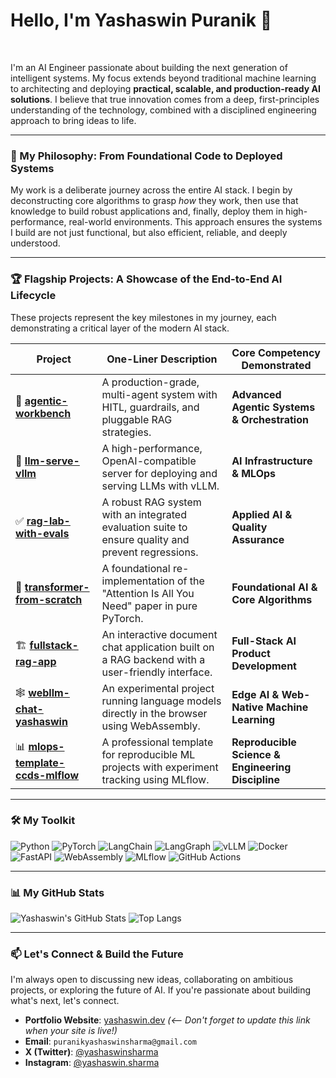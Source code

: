 # Hello, I'm Yashaswin Puranik 👋

<br />

I'm an AI Engineer passionate about building the next generation of intelligent systems. My focus extends beyond traditional machine learning to architecting and deploying **practical, scalable, and production-ready AI solutions**. I believe that true innovation comes from a deep, first-principles understanding of the technology, combined with a disciplined engineering approach to bring ideas to life.

---

### 🚀 My Philosophy: From Foundational Code to Deployed Systems

My work is a deliberate journey across the entire AI stack. I begin by deconstructing core algorithms to grasp *how* they work, then use that knowledge to build robust applications and, finally, deploy them in high-performance, real-world environments. This approach ensures the systems I build are not just functional, but also efficient, reliable, and deeply understood.

---

### 🏆 Flagship Projects: A Showcase of the End-to-End AI Lifecycle

These projects represent the key milestones in my journey, each demonstrating a critical layer of the modern AI stack.

| Project                                                                            | One-Liner Description                                                                                   | Core Competency Demonstrated                          |
| ---------------------------------------------------------------------------------- | ------------------------------------------------------------------------------------------------------- | ----------------------------------------------------- |
| 🧠 **[agentic-workbench](https://github.com/puranikyashaswin/agentic-workbench)** | A production-grade, multi-agent system with HITL, guardrails, and pluggable RAG strategies.             | **Advanced Agentic Systems & Orchestration** |
| 🚀 **[llm-serve-vllm](https://github.com/puranikyashaswin/llm-serve-vllm)** | A high-performance, OpenAI-compatible server for deploying and serving LLMs with vLLM.                  | **AI Infrastructure & MLOps** |
| ✅ **[rag-lab-with-evals](https://github.com/puranikyashaswin/rag-lab-with-evals)** | A robust RAG system with an integrated evaluation suite to ensure quality and prevent regressions.       | **Applied AI & Quality Assurance** |
| 📖 **[transformer-from-scratch](https://github.com/puranikyashaswin/transformer-from-scratch)** | A foundational re-implementation of the "Attention Is All You Need" paper in pure PyTorch.                | **Foundational AI & Core Algorithms** |
| 🏗️ **[fullstack-rag-app](https://github.com/puranikyashaswin/fullstack-rag-app)** | An interactive document chat application built on a RAG backend with a user-friendly interface.         | **Full-Stack AI Product Development** |
| 🕸️ **[webllm-chat-yashaswin](https://github.com/puranikyashaswin/webllm-chat-yashaswin)** | An experimental project running language models directly in the browser using WebAssembly.              | **Edge AI & Web-Native Machine Learning** |
| 📊 **[mlops-template-ccds-mlflow](https://github.com/puranikyashaswin/mlops-template-ccds-mlflow)** | A professional template for reproducible ML projects with experiment tracking using MLflow.                 | **Reproducible Science & Engineering Discipline** |

---

### 🛠️ My Toolkit

![Python](https://img.shields.io/badge/Python-3776AB?style=for-the-badge&logo=python&logoColor=white)
![PyTorch](https://img.shields.io/badge/PyTorch-EE4C2C?style=for-the-badge&logo=pytorch&logoColor=white)
![LangChain](https://img.shields.io/badge/LangChain-008638?style=for-the-badge&logo=langchain&logoColor=white)
![LangGraph](https://img.shields.io/badge/LangGraph-663399?style=for-the-badge&logo=data:image/svg+xml;base64,PHN2ZyB4bWxucz0iaHR0cDovL3d3dy53My5vcmcvMjAwMC9zdmciIHZpZXdCb3g9IjAgMCAyNCAyNCI+PHBhdGggZmlsbD0iI2ZmZiIgZD0iTTEyIDJDNi40OCAyIDIgNi40OCAyIDEyczQuNDggMTAgMTAgMTAgMTAtNC40OCAxMC0xMFMxNy41MiAyIDEyIDJ6bTAgMThjLTQuNDEgMC04LTMuNTktOC04czMuNTktOCA4LTggOCAzLjU5IDggOC0zLjU5IDgtOCA4em0tMSA1aDJ2LTNoLTJ2M3ptLTQgMmgydi03aC0ydjd6bTgtMmgydi03aC0ydjd6bTYtNGgtMnYtM2gydjN6Ii8+PC9zdmc+)
![vLLM](https://img.shields.io/badge/vLLM-FFA500?style=for-the-badge&logo=data:image/svg+xml;base64,PHN2ZyB4bWxucz0iaHR0cDovL3d3dy53My5vcmcvMjAwMC9zdmciIHZpZXdCb3g9IjAgMCAyNCAyNCI+PHBhdGggZmlsbD0iI2ZmZiIgZD0iTTEyIDJDNi40OCAyIDIgNi40OCAyIDEyczQuNDggMTAgMTAgMTAgMTAtNC40OCAxMC0xMFMxNy41MiAyIDEyIDJ6bTAgMThjLTQuNDEgMC04LTMuNTktOC04czMuNTktOCA4LTggOCAzLjU5IDggOC0zLjU5IDgtOCA4em0tMSA1aDJ2LTNoLTJ2M3ptLTQgMmgydi03aC0ydjd6bTgtMmgydi03aC0ydjd6bTYtNGgtMnYtM2gydjN6Ii8+PC9zdmc+)
![Docker](https://img.shields.io/badge/Docker-2496ED?style=for-the-badge&logo=docker&logoColor=white)
![FastAPI](https://img.shields.io/badge/FastAPI-009688?style=for-the-badge&logo=fastapi&logoColor=white)
![WebAssembly](https://img.shields.io/badge/WebAssembly-654FF0?style=for-the-badge&logo=webassembly&logoColor=white)
![MLflow](https://img.shields.io/badge/MLflow-0194E2?style=for-the-badge&logo=mlflow&logoColor=white)
![GitHub Actions](https://img.shields.io/badge/GitHub_Actions-2088FF?style=for-the-badge&logo=github-actions&logoColor=white)

---

### 📊 My GitHub Stats

![Yashaswin's GitHub Stats](https://github-readme-stats.vercel.app/api?username=puranikyashaswin&show_icons=true&theme=radical&hide_border=true&include_all_commits=true)
![Top Langs](https://github-readme-stats.vercel.app/api/top-langs/?username=puranikyashaswin&layout=compact&theme=radical&hide_border=true)

---

### 📫 Let's Connect & Build the Future

I'm always open to discussing new ideas, collaborating on ambitious projects, or exploring the future of AI. If you're passionate about building what's next, let's connect.

- **Portfolio Website**: [yashaswin.dev](https://yashaswin.dev) *(<-- Don't forget to update this link when your site is live!)*
- **Email**: `puranikyashaswinsharma@gmail.com`
- **X (Twitter)**: [@yashaswinsharma](https://x.com/yashaswinsharma)
- **Instagram**: [@yashaswin.sharma](https://www.instagram.com/yashaswin.sharma/)
